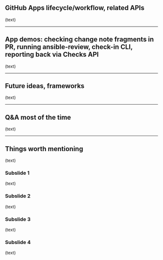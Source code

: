 ## GitHub Apps lifecycle/workflow, related APIs

(text)

-----

## App demos: checking change note fragments in PR, running ansible-review, check-in CLI, reporting back via Checks API

(text)

-----

## Future ideas, frameworks

(text)

-----

## Q&A most of the time

(text)

-----

## Things worth mentioning

(text)

>>>>>

### Subslide 1

(text)

>>>>>

### Subslide 2

(text)

>>>>>

### Subslide 3

(text)

>>>>> 

### Subslide 4

(text)
